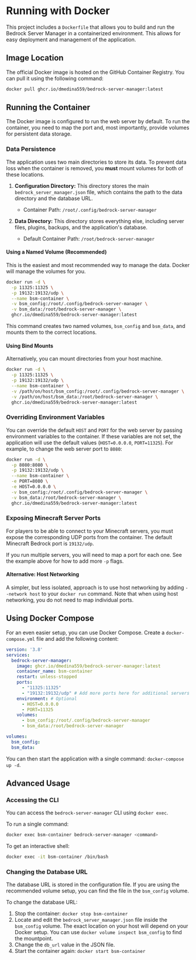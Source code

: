 # Running with Docker

This project includes a `Dockerfile` that allows you to build and run the Bedrock Server Manager in a containerized environment. This allows for easy deployment and management of the application.

## Image Location

The official Docker image is hosted on the GitHub Container Registry. You can pull it using the following command:

```bash
docker pull ghcr.io/dmedina559/bedrock-server-manager:latest
```

## Running the Container

The Docker image is configured to run the web server by default. To run the container, you need to map the port and, most importantly, provide volumes for persistent data storage.

### Data Persistence

The application uses two main directories to store its data. To prevent data loss when the container is removed, you **must** mount volumes for both of these locations.

1.  **Configuration Directory:** This directory stores the main `bedrock_server_manager.json` file, which contains the path to the data directory and the database URL.
    -   Container Path: `/root/.config/bedrock-server-manager`

2.  **Data Directory:** This directory stores everything else, including server files, plugins, backups, and the application's database.
    -   Default Container Path: `/root/bedrock-server-manager`

#### Using a Named Volume (Recommended)

This is the easiest and most recommended way to manage the data. Docker will manage the volumes for you.

```bash
docker run -d \
  -p 11325:11325 \
  -p 19132:19132/udp \
  --name bsm-container \
  -v bsm_config:/root/.config/bedrock-server-manager \
  -v bsm_data:/root/bedrock-server-manager \
  ghcr.io/dmedina559/bedrock-server-manager:latest
```

This command creates two named volumes, `bsm_config` and `bsm_data`, and mounts them to the correct locations.

#### Using Bind Mounts

Alternatively, you can mount directories from your host machine.

```bash
docker run -d \
  -p 11325:11325 \
  -p 19132:19132/udp \
  --name bsm-container \
  -v /path/on/host/bsm_config:/root/.config/bedrock-server-manager \
  -v /path/on/host/bsm_data:/root/bedrock-server-manager \
  ghcr.io/dmedina559/bedrock-server-manager:latest
```

### Overriding Environment Variables

You can override the default `HOST` and `PORT` for the web server by passing environment variables to the container. If these variables are not set, the application will use the default values (`HOST=0.0.0.0`, `PORT=11325`). For example, to change the web server port to `8080`:

```bash
docker run -d \
  -p 8080:8080 \
  -p 19132:19132/udp \
  --name bsm-container \
  -e PORT=8080 \
  -e HOST=0.0.0.0 \
  -v bsm_config:/root/.config/bedrock-server-manager \
  -v bsm_data:/root/bedrock-server-manager \
  ghcr.io/dmedina559/bedrock-server-manager:latest
```

### Exposing Minecraft Server Ports

For players to be able to connect to your Minecraft servers, you must expose the corresponding UDP ports from the container. The default Minecraft Bedrock port is `19132/udp`.

If you run multiple servers, you will need to map a port for each one. See the example above for how to add more `-p` flags.

#### Alternative: Host Networking

A simpler, but less isolated, approach is to use host networking by adding `--network host` to your `docker run` command. Note that when using host networking, you do not need to map individual ports.

## Using Docker Compose

For an even easier setup, you can use Docker Compose. Create a `docker-compose.yml` file and add the following content:

```yaml
version: '3.8'
services:
  bedrock-server-manager:
    image: ghcr.io/dmedina559/bedrock-server-manager:latest
    container_name: bsm-container
    restart: unless-stopped
    ports:
      - "11325:11325"
      - "19132:19132/udp" # Add more ports here for additional servers
    environment: # Optional
      - HOST=0.0.0.0
      - PORT=11325
    volumes:
      - bsm_config:/root/.config/bedrock-server-manager
      - bsm_data:/root/bedrock-server-manager

volumes:
  bsm_config:
  bsm_data:
```

You can then start the application with a single command: `docker-compose up -d`.

## Advanced Usage

### Accessing the CLI

You can access the `bedrock-server-manager` CLI using `docker exec`.

To run a single command:
```bash
docker exec bsm-container bedrock-server-manager <command>
```

To get an interactive shell:
```bash
docker exec -it bsm-container /bin/bash
```

### Changing the Database URL

The database URL is stored in the configuration file. If you are using the recommended volume setup, you can find the file in the `bsm_config` volume.

To change the database URL:
1.  Stop the container: `docker stop bsm-container`
2.  Locate and edit the `bedrock_server_manager.json` file inside the `bsm_config` volume. The exact location on your host will depend on your Docker setup. You can use `docker volume inspect bsm_config` to find the mountpoint.
3.  Change the `db_url` value in the JSON file.
4.  Start the container again: `docker start bsm-container`
